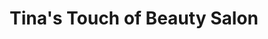 ---
title: "Tina's Touch of Beauty Salon"
url: /trenton/tinas-touch-of-beauty-salon/
shop: hairdresser
---